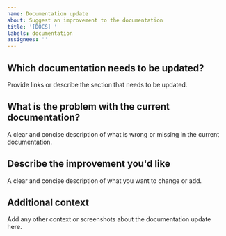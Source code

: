 ```yaml
---
name: Documentation update
about: Suggest an improvement to the documentation
title: '[DOCS] '
labels: documentation
assignees: ''
---
```


## Which documentation needs to be updated?
Provide links or describe the section that needs to be updated.

## What is the problem with the current documentation?
A clear and concise description of what is wrong or missing in the current documentation.

## Describe the improvement you'd like
A clear and concise description of what you want to change or add.

## Additional context
Add any other context or screenshots about the documentation update here.
